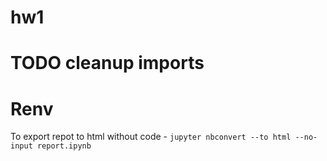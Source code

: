 # hw1

# TODO cleanup imports

# Renv

To export repot to html without code -
`jupyter nbconvert --to html --no-input report.ipynb`
